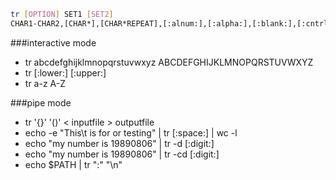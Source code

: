 ```bash
tr [OPTION] SET1 [SET2]  
CHAR1-CHAR2,[CHAR*],[CHAR*REPEAT],[:alnum:],[:alpha:],[:blank:],[:cntrl:],[:digit:],[:graph:],[:lower:],[:print:],[:punct:],[:space:],[:upper:],[:xdigit:]
```

###interactive mode

- tr abcdefghijklmnopqrstuvwxyz ABCDEFGHIJKLMNOPQRSTUVWXYZ
- tr [:lower:] [:upper:]
- tr a-z A-Z

###pipe mode

- tr '{}' '()' < inputfile > outputfile
- echo  -e "This\t is for or testing" | tr [:space:] | wc -l
- echo "my number is 19890806" | tr -d [:digit:]
- echo "my number is 19890806" | tr -cd [:digit:]
- echo $PATH | tr ":" "\n"
